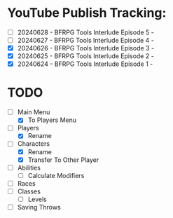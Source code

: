 # YouTube Publish Tracking:
 
 - [ ] 20240628 - BFRPG Tools Interlude Episode 5 - 
 - [ ] 20240627 - BFRPG Tools Interlude Episode 4 - 
 - [x] 20240626 - BFRPG Tools Interlude Episode 3 - 
 - [x] 20240625 - BFRPG Tools Interlude Episode 2 - 
 - [x] 20240624 - BFRPG Tools Interlude Episode 1 - 

# TODO

 - [ ] Main Menu
   - [x] To Players Menu
 - [ ] Players
   - [x] Rename
 - [ ] Characters
   - [x] Rename
   - [x] Transfer To Other Player
 - [ ] Abilities
   - [ ] Calculate Modifiers
 - [ ] Races
 - [ ] Classes
   - [ ] Levels
 - [ ] Saving Throws